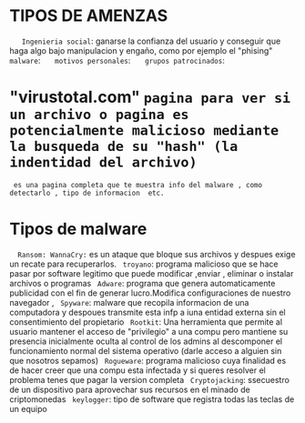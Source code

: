 # TIPOS DE AMENZAS
`   Ingenieria social`: ganarse la confianza del usuario y conseguir que haga algo bajo manipulacion y engaño, como por ejemplo el "phising"
`   malware`: 
`   motivos personales`:
`   grupos patrocinados`:

# "virustotal.com" `pagina para ver si un archivo o pagina es potencialmente malicioso mediante la busqueda de su "hash" (la indentidad del archivo)`
` es una pagina completa que te muestra info del malware , como detectarlo , tipo de informacion  etc.`
 
# Tipos de malware
`  Ransom: WannaCry:` es un ataque que bloque sus archivos y despues exige un recate para recuperarlos. 
` troyano`: programa malicioso que se hace pasar por software legitimo que puede modificar ,enviar , eliminar o instalar archivos o programas
` Adware`: programa que genera automaticamente publicidad con el fin de generar lucro.Modifica configuraciones de nuestro navegador , 
` Spyware`: malware que recopila informacion de una computadora y despoues transmite esta infp a iuna entidad externa sin el consentimiento del propietario
` Rootkit`: Una herramienta que permite al usuario mantener el acceso de "privilegio" a una compu pero mantiene su presencia inicialmente oculta al control de los admins al descomponer el funcionamiento normal del sistema operativo (darle acceso a alguien sin que nosotros sepamos)
` Rogueware`: programa malicioso cuya finalidad es de hacer creer que una compu esta infectada y si queres resolver el problema tenes que pagar la version completa
` Cryptojacking`: ssecuestro de un dispositivo para aprovechar sus recursos en el minado de criptomonedas
` keylogger`: tipo de software que registra todas las teclas de un equipo 